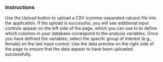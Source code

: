 ### Instructions
Use the Upload button to upload a CSV (comma-separated values) file into the application.  If the upload is successful, you will see additional input controls appear on the left side of the page, which you can use to to define which columns in your database correspond to the analysis variables.  Once you have defined the variables, select the specifc group of interest (e.g., female) on the last input control. Use the data preview on the right side of the page to ensure that the data appear to have been uploaded successfully.